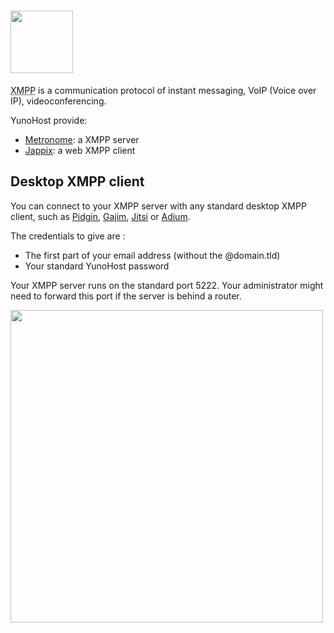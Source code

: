 # <img src="https://yunohost.org/images/XMPP_logo.png" width=100>
<abbr title="Extensible Messaging and Presence Protocol">XMPP</abbr> is a communication protocol of instant messaging, VoIP (Voice over IP), videoconferencing.

YunoHost provide:
* [Metronome](http://www.lightwitch.org/metronome): a XMPP server
* [Jappix](/apps): a web XMPP client

## Desktop XMPP client

You can connect to your XMPP server with any standard desktop XMPP client, such as [Pidgin](http://pidgin.im/), [Gajim](http://gajim.org/index.fr.html), [Jitsi](http://jitsi.org/) or [Adium](https://adium.im/).

The credentials to give are :
* The first part of your email address (without the @domain.tld)
* Your standard YunoHost password

Your XMPP server runs on the standard port 5222. Your administrator might need to forward this port if the server is behind a router.

<img src="https://yunohost.org/images/Pidgin-add-acount.png" width=500>